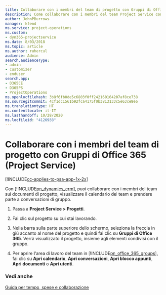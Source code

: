 ```yaml
---
title: Collaborare con i membri del team di progetto con Gruppi di Office 365
description: Come collaborare con i membri del team Project Service con Gruppi di Office 365
author: JohnPBurrows
manager: kfend
ms.service: project-operations
ms.custom:
- dyn365-projectservice
ms.date: 8/03/2018
ms.topic: article
ms.author: ruhercul
audience: Admin
search.audienceType:
- admin
- customizer
- enduser
search.app:
- D365CE
- D365PS
- ProjectOperations
ms.openlocfilehash: 3b8f6fb0de5c6803f0ff242160164207af8ce738
ms.sourcegitcommit: 4cf1dc1561b92fca4175f0b3813133c5e63ce8e6
ms.translationtype: HT
ms.contentlocale: it-IT
ms.lasthandoff: 10/28/2020
ms.locfileid: "4126938"
---
```

# <a name="collaborate-with-your-project-team-members-with-office-365-groups-project-service"></a>Collaborare con i membri del team di progetto con Gruppi di Office 365 (Project Service)

[!INCLUDE[cc-applies-to-psa-app-1x-2x](../includes/cc-applies-to-psa-app-1x-2x.md)]

Con [!INCLUDE[pn_dynamics_crm](../includes/pn-dynamics-crm.md)], puoi collaborare con i membri del team sui documenti di progetto, visualizzare il calendario del team e prendere parte a conversazioni di gruppo.  
  
1. Passa a **Project Service > Progetti**.  
  
2. Fai clic sul progetto su cui stai lavorando.  
  
3. Nella barra sulla parte superiore dello schermo, seleziona la freccia in giù accanto al nome del progetto e quindi fai clic su **Gruppi di Office 365**. Verrà visualizzato il progetto, insieme agli elementi condivisi con il gruppo.  
  
4. Per aprire l'area di lavoro del team in [!INCLUDE[pn_office_365_groups](../includes/pn-office-365-groups.md)], fai clic su **Apri calendario**, **Apri conversazioni**, **Apri blocco appunti**, **Apri documenti** o **Apri utenti**.  
  
### <a name="see-also"></a>Vedi anche  
 [Guida per tempo, spese e collaborazione](../psa/time-expense-collaboration-guide.md)
